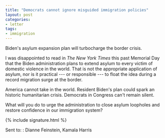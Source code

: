 ```yaml
---
title: "Democrats cannot ignore misguided immigration policies"
layout: post
categories:
- letter
tags:
- immigration
---
```


Biden's asylum expansion plan will turbocharge the border crisis.

I was disappointed to read in *The New York Times* this past Memorial Day that the Biden administration plans to extend asylum to every victim of domestic violence in the world. That is not the appropriate application of asylum, nor is it practical --- or responsible --- to float the idea during a record migration surge at the border.

America cannot take in the world. Resident Biden's plan could spark an historic humanitarian crisis. Democrats in Congress can't remain silent.

What will you do to urge the administration to close asylum loopholes and restore confidence in our immigration system?

{% include signature.html %}

Sent to:
: Dianne Feinstein, Kamala Harris

